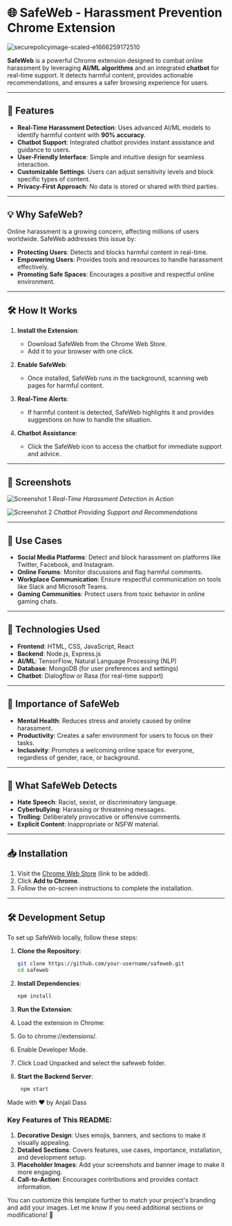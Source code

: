 # 🌐 SafeWeb - Harassment Prevention Chrome Extension


![securepolicyimage-scaled-e1666259172510](https://github.com/user-attachments/assets/99ddba06-0d82-4a71-bd77-2618263d95c3)

**SafeWeb** is a powerful Chrome extension designed to combat online harassment by leveraging **AI/ML algorithms** and an integrated **chatbot** for real-time support. It detects harmful content, provides actionable recommendations, and ensures a safer browsing experience for users.

---

## 🚀 Features

- **Real-Time Harassment Detection**: Uses advanced AI/ML models to identify harmful content with **90% accuracy**.
- **Chatbot Support**: Integrated chatbot provides instant assistance and guidance to users.
- **User-Friendly Interface**: Simple and intuitive design for seamless interaction.
- **Customizable Settings**: Users can adjust sensitivity levels and block specific types of content.
- **Privacy-First Approach**: No data is stored or shared with third parties.

---

## 💡 Why SafeWeb?

Online harassment is a growing concern, affecting millions of users worldwide. SafeWeb addresses this issue by:
- **Protecting Users**: Detects and blocks harmful content in real-time.
- **Empowering Users**: Provides tools and resources to handle harassment effectively.
- **Promoting Safe Spaces**: Encourages a positive and respectful online environment.

---

## 🛠️ How It Works

1. **Install the Extension**:
   - Download SafeWeb from the Chrome Web Store.
   - Add it to your browser with one click.

2. **Enable SafeWeb**:
   - Once installed, SafeWeb runs in the background, scanning web pages for harmful content.

3. **Real-Time Alerts**:
   - If harmful content is detected, SafeWeb highlights it and provides suggestions on how to handle the situation.

4. **Chatbot Assistance**:
   - Click the SafeWeb icon to access the chatbot for immediate support and advice.

---

## 📸 Screenshots

![Screenshot 1](https://via.placeholder.com/600x400) <!-- Add your screenshot here -->
*Real-Time Harassment Detection in Action*

![Screenshot 2](https://via.placeholder.com/600x400) <!-- Add your screenshot here -->
*Chatbot Providing Support and Recommendations*

---

## 🎯 Use Cases

- **Social Media Platforms**: Detect and block harassment on platforms like Twitter, Facebook, and Instagram.
- **Online Forums**: Monitor discussions and flag harmful comments.
- **Workplace Communication**: Ensure respectful communication on tools like Slack and Microsoft Teams.
- **Gaming Communities**: Protect users from toxic behavior in online gaming chats.

---

## 🔧 Technologies Used

- **Frontend**: HTML, CSS, JavaScript, React
- **Backend**: Node.js, Express.js
- **AI/ML**: TensorFlow, Natural Language Processing (NLP)
- **Database**: MongoDB (for user preferences and settings)
- **Chatbot**: Dialogflow or Rasa (for real-time support)

---

## 🌟 Importance of SafeWeb

- **Mental Health**: Reduces stress and anxiety caused by online harassment.
- **Productivity**: Creates a safer environment for users to focus on their tasks.
- **Inclusivity**: Promotes a welcoming online space for everyone, regardless of gender, race, or background.

---

## 🚨 What SafeWeb Detects

- **Hate Speech**: Racist, sexist, or discriminatory language.
- **Cyberbullying**: Harassing or threatening messages.
- **Trolling**: Deliberately provocative or offensive comments.
- **Explicit Content**: Inappropriate or NSFW material.

---

## 📥 Installation

1. Visit the [Chrome Web Store](#) (link to be added).
2. Click **Add to Chrome**.
3. Follow the on-screen instructions to complete the installation.

---

## 🛠️ Development Setup

To set up SafeWeb locally, follow these steps:

1. **Clone the Repository**:
   ```bash
   git clone https://github.com/your-username/safeweb.git
   cd safeweb
   
2. **Install Dependencies**:

   ```bash
   npm install


3. **Run the Extension**:

  1. Load the extension in Chrome:

  2. Go to chrome://extensions/.

  3. Enable Developer Mode.

  4. Click Load Unpacked and select the safeweb folder.

4. **Start the Backend Server**:

    ```bash
     npm start


Made with ❤️ by Anjali Dass


### Key Features of This README:
1. **Decorative Design**: Uses emojis, banners, and sections to make it visually appealing.
2. **Detailed Sections**: Covers features, use cases, importance, installation, and development setup.
3. **Placeholder Images**: Add your screenshots and banner image to make it more engaging.
4. **Call-to-Action**: Encourages contributions and provides contact information.

You can customize this template further to match your project's branding and add your images. Let me know if you need additional sections or modifications! 🚀

